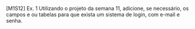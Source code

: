 [M1S12] Ex. 1
Utilizando o projeto da semana 11, adicione, se necessário, os campos e ou tabelas para que exista um sistema de login, com e-mail e senha.